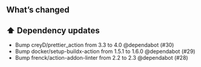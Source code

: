 ## What’s changed

## ⬆️ Dependency updates

- Bump creyD/prettier_action from 3.3 to 4.0 @dependabot (#30)
- Bump docker/setup-buildx-action from 1.5.1 to 1.6.0 @dependabot (#29)
- Bump frenck/action-addon-linter from 2.2 to 2.3 @dependabot (#28)
